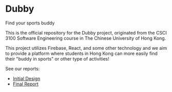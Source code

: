 # Dubby

Find your sports buddy

This is the official repository for the Dubby project, originated from the CSCI 3100 Software Engineering course in The Chinese University of Hong Kong.

This project utilizes Firebase, React, and some other technology and we aim to provide a platform where students in Hong Kong can more easily find their "buddy in sports" or other type of activities!

See our reports:

- [Initial Design](docs/CSCI3100%20Final%20Report.md)
- [Final Report](docs/CSCI3100%20Final%20Report.md)
